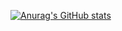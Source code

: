 




[![Anurag's GitHub stats](https://github-readme-stats.vercel.app/api?username=Kingjo1287&show_icons=true&theme=radical)](https://github.com/anuraghazra/github-readme-stats)
